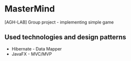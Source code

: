 # MasterMind
[AGH-LAB] Group project - implementing simple game

## Used technologies and design patterns

- Hibernate - Data Mapper
- JavaFX - MVC/MVP
